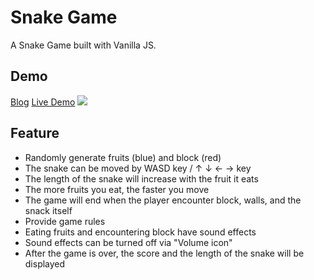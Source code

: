 # Snake Game
A Snake Game built with Vanilla JS.

## Demo
[Blog]()
[Live Demo](https://winnie0609.github.io/snake-game/5nack.html)
![](https://i.imgur.com/Yu06HZw.gif)

## Feature

* Randomly generate fruits (blue) and block (red)
* The snake can be moved by WASD key / ↑ ↓ ← → key
* The length of the snake will increase with the fruit it eats
* The more fruits you eat, the faster you move
* The game will end when the player encounter block, walls, and the snack itself
* Provide game rules
* Eating fruits and encountering block have sound effects
* Sound effects can be turned off via "Volume icon"
* After the game is over, the score and the length of the snake will be displayed
